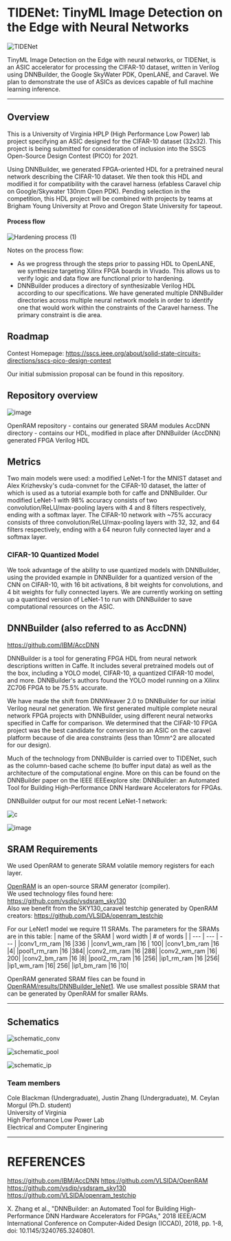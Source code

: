 # TIDENet: TinyML Image Detection on the Edge with Neural Networks

![TIDENet](https://user-images.githubusercontent.com/20258533/127727938-ccdee7c5-3582-4c0c-a487-ed6c02af17ac.png)


TinyML Image Detection on the Edge with neural networks, or TIDENet, is an ASIC accelerator for processing the CIFAR-10 dataset, written in Verilog using DNNBuilder, the Google SkyWater PDK, OpenLANE, and Caravel. We plan to demonstrate the use of ASICs as devices capable of full machine learning inference.

---

## Overview

This is a University of Virginia HPLP (High Performance Low Power) lab project specifying an ASIC designed for the CIFAR-10 dataset (32x32). This project is being submitted for consideration of inclusion into the SSCS Open-Source Design Contest (PICO) for 2021. 

Using DNNBuilder, we generated FPGA-oriented HDL for a pretrained neural network describing the CIFAR-10 dataset. We then took this HDL and modified it for compatibility with the caravel harness (efabless Caravel chip on Google/Skywater 130nm Open PDK). Pending selection in the competition, this HDL project will be combined with projects by teams at Brigham Young University at Provo and Oregon State University for tapeout.

#### Process flow

![Hardening process (1)](https://user-images.githubusercontent.com/20258533/138537795-bab417b4-c6be-4b17-a5b8-a931fb069f7f.jpeg)


Notes on the process flow:

- As we progress through the steps prior to passing HDL to OpenLANE, we synthesize targeting Xilinx FPGA boards in Vivado. This allows us to verify logic and data flow are functional prior to hardening. 
- DNNBuilder produces a directory of synthesizable Verilog HDL according to our specifications. We have generated multiple DNNBuilder directories across multiple neural network models in order to identify one that would work within the constraints of the Caravel harness. The primary constraint is die area.

## Roadmap

Contest Homepage:
https://sscs.ieee.org/about/solid-state-circuits-directions/sscs-pico-design-contest

Our initial submission proposal can be found in this repository.

## Repository overview

![image](https://user-images.githubusercontent.com/20258533/138537984-624b54e4-ce74-48d3-9c54-83a4d6a3ebd1.png)

OpenRAM repository - contains our generated SRAM modules
AccDNN directory - contains our HDL, modified in place after DNNBuilder (AccDNN) generated FPGA Verilog HDL

## Metrics

Two main models were used: a modified LeNet-1 for the MNIST dataset and Alex Krizhevsky's cuda-convnet for the CIFAR-10 dataset, the latter of which is used as a tutorial example both for caffe and DNNBuilder. Our modified LeNet-1 with 98% accuracy consists of two convolution/ReLU/max-pooling layers with 4 and 8 filters respectively, ending with a softmax layer. The CIFAR-10 network with ~75% accuracy consists of three convolution/ReLU/max-pooling layers with 32, 32, and 64 filters respectively, ending with a 64 neuron fully connected layer and a softmax layer. 

### CIFAR-10 Quantized Model

We took advantage of the ability to use quantized models with DNNBuilder, using the provided example in DNNBuilder for a quantized version of the CNN on CIFAR-10, with 16 bit activations, 8 bit weights for convolutions, and 4 bit weights for fully connected layers. We are currently working on setting up a quantized version of LeNet-1 to run with DNNBuilder to save computational resources on the ASIC.

## DNNBuilder (also referred to as AccDNN)

https://github.com/IBM/AccDNN

DNNBuilder is a tool for generating FPGA HDL from neural network descriptions written in Caffe. It includes several pretrained models out of the box, including a YOLO model, CIFAR-10, a quantized CIFAR-10 model, and more. DNNBuilder's authors found the YOLO model running on a Xilinx ZC706 FPGA to be 75.5% accurate.

We have made the shift from DNNWeaver 2.0 to DNNBuilder for our initial Verilog neural net generation. We first generated multiple complete neural network FPGA projects with DNNBuilder, using different neural networks specified in Caffe for comparison. We determined that the CIFAR-10 FPGA project was the best candidate for conversion to an ASIC on the caravel platform because of die area constraints (less than 10mm^2 are allocated for our design). 

Much of the technology from DNNBuilder is carried over to TIDENet, such as the column-based cache scheme (to buffer input data) as well as the architecture of the computational engine. More on this can be found on the DNNBuilder paper on the IEEE IEEEexplore site: DNNBuilder: an Automated Tool for Building High-Performance DNN Hardware Accelerators for FPGAs.

DNNBuilder output for our most recent LeNet-1 network:

![c](https://user-images.githubusercontent.com/20258533/138520033-2cfda512-86d5-441d-972e-8369507bdd64.PNG)



![image](https://user-images.githubusercontent.com/20258533/138520366-a6ca3055-4a12-41b0-8bb6-8e28f5904f1f.png)

## SRAM Requirements

We used OpenRAM to generate SRAM volatile memory registers for each layer. 

[OpenRAM](https://github.com/VLSIDA/OpenRAM) is an open-source SRAM generator (compiler).  
We used technology files found here: https://github.com/vsdip/vsdsram_sky130  
Also we benefit from the SKY130_caravel testchip generated by OpenRAM creators: https://github.com/VLSIDA/openram_testchip  

For our LeNet1 model we require 11 SRAMs. The parameters for the SRAMs are in this table:
| name of the SRAM | word width | # of words |
| --- | --- | --- |
|conv1_rm_ram |16 |336 |
|conv1_wm_ram |16 | 100|
|conv1_bm_ram |16 |4|
|pool1_rm_ram |16 |384|
|conv2_rm_ram |16 |288|
|conv2_wm_ram |16| 200|
|conv2_bm_ram |16 |8|
|pool2_rm_ram |16 |256|
|ip1_rm_ram |16 |256|
|ip1_wm_ram |16| 256|
|ip1_bm_ram |16 |10|

OpenRAM generated SRAM files can be found in [OpenRAM/results/DNNBuilder_leNet1](https://github.com/coleblackman/TIDENet/tree/master/OpenRAM/results/DNNBuilder_leNet1). We use smallest possible SRAM that can be generated by OpenRAM for smaller RAMs.

---

## Schematics

![schematic_conv](https://user-images.githubusercontent.com/20258533/138538905-c9c54eb2-ee78-41b2-ac6f-b6cca18d533c.png)

![schematic_pool](https://user-images.githubusercontent.com/20258533/138538929-eae8f5d0-3098-47ac-b001-d7893c34f829.png)

![schematic_ip](https://user-images.githubusercontent.com/20258533/138538932-8eb0b056-0789-466d-9144-2dc5d9a2131a.png)

### Team members
Cole Blackman (Undergraduate), Justin Zhang (Undergraduate), M. Ceylan Morgul (Ph.D. student)  
University of Virginia  
High Performance Low Power Lab  
Electrical and Computer Enginering  

---

# REFERENCES
https://github.com/IBM/AccDNN
https://github.com/VLSIDA/OpenRAM
https://github.com/vsdip/vsdsram_sky130
https://github.com/VLSIDA/openram_testchip


X. Zhang et al., "DNNBuilder: an Automated Tool for Building High-Performance DNN Hardware Accelerators for FPGAs," 2018 IEEE/ACM International Conference on Computer-Aided Design (ICCAD), 2018, pp. 1-8, doi: 10.1145/3240765.3240801.
